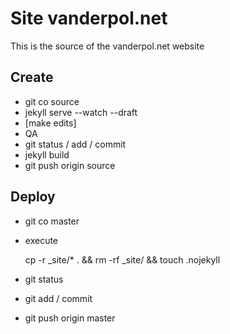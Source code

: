 # Site vanderpol.net

This is the source of the vanderpol.net website

## Create

- git co source
- jekyll serve --watch --draft
- [make edits]
- QA
- git status / add / commit
- jekyll build
- git push origin source

## Deploy

- git co master
- execute

    cp -r _site/* . && rm -rf _site/ && touch .nojekyll

- git status
- git add / commit
- git push origin master
